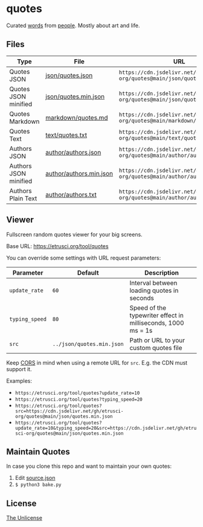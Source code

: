 # quotes

Curated [words](./markdown/quotes.md) from [people](./author/authors.txt). Mostly about art and life.




## Files

|Type                   | File                                                 | URL                                                            |
|-----------------------|------------------------------------------------------|----------------------------------------------------------------|
| Quotes JSON           | [json/quotes.json](./json/quotes.json)               | `https://cdn.jsdelivr.net/gh/etrusci-org/quotes@main/json/quotes.json`        |
| Quotes JSON minified  | [json/quotes.min.json](./json/quotes.min.json)       | `https://cdn.jsdelivr.net/gh/etrusci-org/quotes@main/json/quotes.min.json`    |
| Quotes Markdown       | [markdown/quotes.md](./markdown/quotes.md)           | `https://cdn.jsdelivr.net/gh/etrusci-org/quotes@main/markdown/quotes.md`      |
| Quotes Text           | [text/quotes.txt](./text/quotes.txt)                 | `https://cdn.jsdelivr.net/gh/etrusci-org/quotes@main/text/quotes.txt`         |
| Authors JSON          | [author/authors.json](./author/authors.json)         | `https://cdn.jsdelivr.net/gh/etrusci-org/quotes@main/author/authors.json`     |
| Authors JSON minified | [author/authors.min.json](./author/authors.min.json) | `https://cdn.jsdelivr.net/gh/etrusci-org/quotes@main/author/authors.min.json` |
| Authors Plain Text    | [author/authors.txt](./author/authors.txt)           | `https://cdn.jsdelivr.net/gh/etrusci-org/quotes@main/author/authors.txt`      |




## Viewer

Fullscreen random quotes viewer for your big screens.

Base URL: <https://etrusci.org/tool/quotes>

You can override some settings with URL request parameters:

| Parameter      | Default                   | Description                                                  |
|----------------|---------------------------|--------------------------------------------------------------|
| `update_rate`  | `60`                      | Interval between loading quotes in seconds                   |
| `typing_speed` | `80`                      | Speed of the typewriter effect in milliseconds, 1000 ms = 1s |
| `src`          | `../json/quotes.min.json` | Path or URL to your custom quotes file                       |

Keep [CORS](https://en.wikipedia.org/wiki/Cross-origin_resource_sharing) in mind when using a remote URL for `src`. E.g. the CDN must support it.

Examples:

- `https://etrusci.org/tool/quotes?update_rate=10`
- `https://etrusci.org/tool/quotes?typing_speed=20`
- `https://etrusci.org/tool/quotes?src=https://cdn.jsdelivr.net/gh/etrusci-org/quotes@main/json/quotes.min.json`
- `https://etrusci.org/tool/quotes?update_rate=10&typing_speed=20&src=https://cdn.jsdelivr.net/gh/etrusci-org/quotes@main/json/quotes.min.json`




## Maintain Quotes

In case you clone this repo and want to maintain your own quotes:

1. Edit [source.json](./source.json)
2. `$ python3 bake.py`
<!-- 2. Optionally adjust `STREAMERBOT_*` constants in [bake.py](./bake.py) -->




## License

[The Unlicense](./LICENSE.md)
